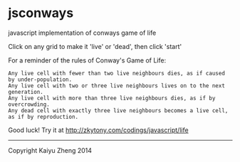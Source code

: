 jsconways
=========

javascript implementation of conways game of life

Click on any grid to make it 'live' or 'dead', then click 'start'

For a reminder of the rules of Conway's Game of Life:

    Any live cell with fewer than two live neighbours dies, as if caused by under-population.
    Any live cell with two or three live neighbours lives on to the next generation.
    Any live cell with more than three live neighbours dies, as if by overcrowding.
    Any dead cell with exactly three live neighbours becomes a live cell, as if by reproduction.

Good luck! Try it at http://zkytony.com/codings/javascript/life

-----
Copyright Kaiyu Zheng 2014
